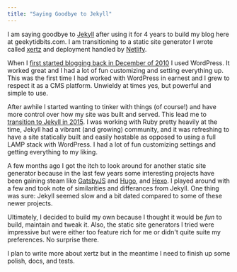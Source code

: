 ```yaml
---
title: "Saying Goodbye to Jekyll"
---
```


I am saying goodbye to [Jekyll](https://jekyllrb.com/) after using it for 4 years to build my blog here at geekytidbits.com.  I am transitioning to a static site generator I wrote called [xertz](https://github.com/bradymholt/xertz) and deployment handled by [Netlify](http://netlify.com).

When I [first started blogging back in December of 2010](https://www.geekytidbits.com/why-i-love-programming/) I used WordPress.  It worked great and I had a lot of fun customizing and setting everything up.  This was the first time I had worked with WordPress in earnest and I grew to respect it as a CMS platform.  Unwieldy at times yes, but powerful and simple to use.

After awhile I started wanting to tinker with things (of course!) and have more control over how my site was built and served.  This lead me to [transition to Jekyll in 2015](http://localhost:8080/moving-from-wordpress-to-jekyll/).  I was working with Ruby pretty heavily at the time, Jekyll had a vibrant (and growing) community, and it was refreshing to have a site statically built and easily hostable as opposed to using a full LAMP stack with WordPress.  I had a lot of fun customizing settings and getting everything to my liking.

A few months ago I got the itch to look around for another static site generator because in the last few years some interesting projects have been gaining steam like [GatsbyJS](https://www.gatsbyjs.org/) and [Hugo](https://gohugo.io/), and [Hexo](https://hexo.io/).  I played around with a few and took note of similarities and differances from Jekyll.  One thing was sure: Jekyll seemed slow and a bit dated compared to some of these newer projects.

Ultimately, I decided to build my own because I thought it would be _fun_ to build, maintain and tweak it.  Also, the static site generators I tried were impressive but were either too feature rich for me or didn't quite suite my preferences.  No surprise there.

I plan to write more about xertz but in the meantime I need to finish up some polish, docs, and tests.
